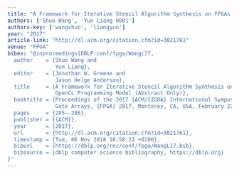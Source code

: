 ```yaml
---
title: "A Framework for Iterative Stencil Algorithm Synthesis on FPGAs from OpenCL Programming Model"
authors: ['Shuo Wang', 'Yun Liang 0001']
authors-key: ['wangshuo', 'liangyun']
year: "2017"
article-link: "http://dl.acm.org/citation.cfm?id=3021761"
venue: "FPGA"
bibex: "@inproceedings{DBLP:conf/fpga/WangL17,
  author    = {Shuo Wang and
               Yun Liang},
  editor    = {Jonathan W. Greene and
               Jason Helge Anderson},
  title     = {A Framework for Iterative Stencil Algorithm Synthesis on FPGAs from
               OpenCL Programming Model (Abstract Only)},
  booktitle = {Proceedings of the 2017 {ACM/SIGDA} International Symposium on Field-Programmable
               Gate Arrays, {FPGA} 2017, Monterey, CA, USA, February 22-24, 2017},
  pages     = {285--286},
  publisher = {{ACM}},
  year      = {2017},
  url       = {http://dl.acm.org/citation.cfm?id=3021761},
  timestamp = {Tue, 06 Nov 2018 16:58:22 +0100},
  biburl    = {https://dblp.org/rec/conf/fpga/WangL17.bib},
  bibsource = {dblp computer science bibliography, https://dblp.org}
}"
---
```

